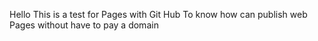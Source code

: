Hello This is a test for Pages with  Git Hub
To know how can publish web Pages without have to pay a domain

